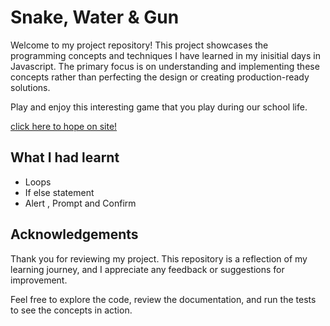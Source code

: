 # Snake, Water & Gun

Welcome to my project repository! This project showcases the programming concepts and techniques I have learned in my inisitial days in Javascript. The primary focus is on understanding and implementing these concepts rather than perfecting the design or creating production-ready solutions.

Play and enjoy this interesting game that you play during our school life.

[click here to hope on site!](https://qwertuhh-snake-water-and-gun.netlify.app)

## What I had learnt

- Loops
- If else statement
- Alert , Prompt and Confirm

## Acknowledgements

Thank you for reviewing my project. This repository is a reflection of my learning journey, and I appreciate any feedback or suggestions for improvement.

Feel free to explore the code, review the documentation, and run the tests to see the concepts in action.
